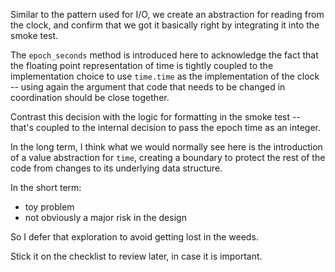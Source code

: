Similar to the pattern used for I/O, we
create an abstraction for reading from
the clock, and confirm that we got it
basically right by integrating it into
the smoke test.

The `epoch_seconds` method is introduced
here to acknowledge the fact that the
floating point representation of time
is tightly coupled to the implementation
choice to use `time.time` as the implementation
of the clock -- using again the argument
that code that needs to be changed in coordination
should be close together.
                       
Contrast this decision with the logic for
formatting in the smoke test -- that's coupled
to the internal decision to pass the epoch
time as an integer.

In the long term, I think what we would normally
see here is the introduction of a value abstraction
for `time`, creating a boundary to protect the
rest of the code from changes to its underlying
data structure.

In the short term: 
 - toy problem
 - not obviously a major risk in the design

So I defer that exploration to avoid getting
lost in the weeds.

Stick it on the checklist to review later,
in case it is important.